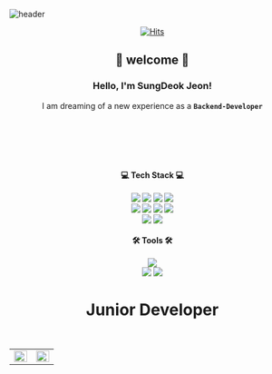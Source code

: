 ![header](https://capsule-render.vercel.app/api?type=waving&color=gradient&height=300&section=header&text=%20Welcome&fontSize=90&animation=fadeIn&fontAlignY=38&desc=Jeon%20Sung%20Deok%20GitHub&descAlignY=51&descAlign=62)


<div align="center">

[![Hits](https://hits.seeyoufarm.com/api/count/incr/badge.svg?url=https%3A%2F%2Fgithub.com%2FNamSeunEun&count_bg=%230EB8E3&title_bg=%230234D7&icon=&icon_color=%23E7E7E7&title=hits&edge_flat=false)](https://hits.seeyoufarm.com)
</br>
## 👋 welcome 👋
### Hello, I'm SungDeok Jeon! 
I am dreaming of a new experience as a <b>`Backend-Developer`<b><br><br>
<!--
I'm interested in `Web`, `cloud`, `techs`<br><br>
Looking forward to your contact!<br><br>
--!>

<!--
<b>😀 About Me 😀<b>
</br></br>
 --!>
    


</br>
</br>
<h1></h1>


<div align="center">
<b>💻 Tech Stack 💻<b></br>
<!-- 언어 --!>
</br>
<img src="https://img.shields.io/badge/Java-007396?style=flat-square&logo=Java&logoColor=white"/>
<img src="https://img.shields.io/badge/JavaScript-F7DF1E?style=flat&logo=JavaScript&logoColor=white"/>
<img src="https://img.shields.io/badge/HTML5-E34F26?style=flat-square&logo=HTML5&logoColor=white"/>
<img src="https://img.shields.io/badge/CSS3-1572B6?style=flat-square&logo=CSS3&logoColor=white"/>
<!-- <img src="https://img.shields.io/badge/Kotlin-7F52FF?style=flat-square&logo=Kotlin&logoColor=white"/> --!>
</br>
<!-- 프레임워크&라이브러리 --!>
<img src="https://img.shields.io/badge/React-61DAFB?style=flat-square&logo=React&logoColor=white"/>
<img src="https://img.shields.io/badge/Spring-6DB33F?style=flat-square&logo=Spring&logoColor=white"/>
<img src="https://img.shields.io/badge/Spring boot-6DB33F?style=flat-square&logo=Spring boot&logoColor=white"/>
<!-- <img src="https://img.shields.io/badge/Spring Security-6DB33F?style=flat-square&logo=Spring Security&logoColor=white"/> --!>
<img src="https://img.shields.io/badge/Express-000000?style=flat-square&logo=Express&logoColor=white"/>

</br>
<!--DB & 협업툴 --!>
<img src="https://img.shields.io/badge/OracleDB-F80000?style=flat-square&logo=OracleDB&logoColor=white"/>
<img src="https://img.shields.io/badge/MongoDB-47A2



<img src="https://img.shields.io/badge/MySQL-4479A1?style=flat-square&logo=MySQL&logoColor=white"/>

</br>
<!-- 툴 --!>
</br>
<b>🛠️ Tools 🛠️<b></br>
</br>
<img src="https://img.shields.io/badge/Eclipse IDE-2C2255?style=flat-square&logo=Eclipse IDE&logoColor=white"/>
</br>
<img src="https://img.shields.io/badge/Git-F05032?style=flat-square&logo=Git&logoColor=white"/>
<img src="https://img.shields.io/badge/GitHub-181717?style=flat-square&logo=GitHub&logoColor=white"/>
</br>
</div>
<h1>Junior  Developer</h1>
</br>
<table><tr><td valign="top" width="50%">
<img src="https://github-readme-stats.vercel.app/api?username=jeonsungdeok&show_icons=true&count_private=true&hide_border=true&theme=midnight-purple" align="left" style="width: 100%" />
</td><td valign="top" width="50%">
<img src="https://github-readme-stats.vercel.app/api/top-langs/?username=jeonsungdeok&hide_border=true&layout=compact&theme=midnight-purple&langs_count=10" align="left" style="width: 100%" />

</td></tr></table>  

<br/> 
<!--
**lksa4e/lksa4e** is a ✨ _special_ ✨ repository because its `README.md` (this file) appears on your GitHub profile.
Here are some ideas to get you started:
- 🔭 I’m currently working on ...
- 🌱 I’m currently learning ...
- 👯 I’m looking to collaborate on ...
- 🤔 I’m looking for help with ...
- 💬 Ask me about ...
- 📫 How to reach me: ...
- 😄 Pronouns: ...
- ⚡ Fun fact: ...
-->


